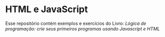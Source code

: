 # HTML e JavaScript
Esse repositório contém exemplos e exercícios do Livro: _Lógica de programação: crie seus primeiros programas usando Javascript e HTML_
